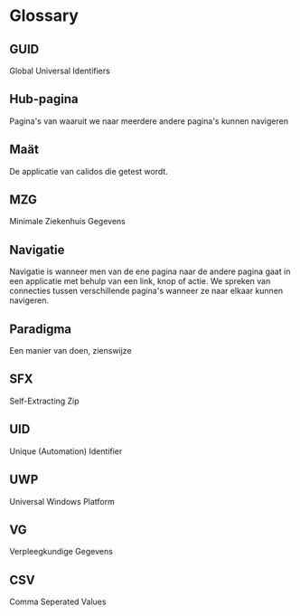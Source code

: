 # Glossary

## GUID

Global Universal Identifiers

## Hub-pagina

Pagina's van waaruit we naar meerdere andere pagina's kunnen navigeren

## Maät

De applicatie van calidos die getest wordt. 

## MZG

Minimale Ziekenhuis Gegevens

## Navigatie

Navigatie is wanneer men van de ene pagina naar de andere pagina gaat in een applicatie met behulp van een link, knop of actie. We spreken van connecties tussen verschillende pagina's wanneer ze naar elkaar kunnen navigeren.

## Paradigma

Een manier van doen, zienswijze

## SFX

Self-Extracting Zip

## UID

Unique (Automation) Identifier

## UWP

Universal Windows Platform

## VG

Verpleegkundige Gegevens

## CSV

Comma Seperated Values